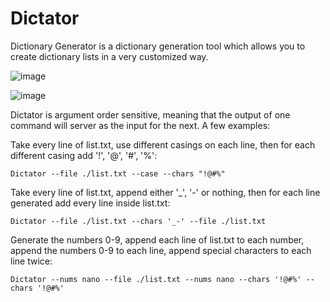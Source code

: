 # Dictator
Dictionary Generator is a dictionary generation tool which allows you to create dictionary lists in a very customized way.

![image](https://user-images.githubusercontent.com/70066388/109635222-6ce9f380-7b4a-11eb-94c8-c89fd2d9db78.png)

![image](https://user-images.githubusercontent.com/70066388/109636276-abcc7900-7b4b-11eb-90a2-983c8c92fe26.png)


Dictator is argument order sensitive, meaning that the output of one command will server as the input for the next. 
A few examples:

Take every line of list.txt, use different casings on each line, then for each different casing add '!', '@', '#', '%':

`Dictator --file ./list.txt --case --chars "!@#%"`



Take every line of list.txt, append either '_', '-' or nothing, then for each line generated add every line inside list.txt:

`Dictator --file ./list.txt --chars '_-' --file ./list.txt`


Generate the numbers 0-9, append each line of list.txt to each number, append the numbers 0-9 to each line, append special characters to each line twice:

`Dictator --nums nano --file ./list.txt --nums nano --chars '!@#%' --chars '!@#%'`

